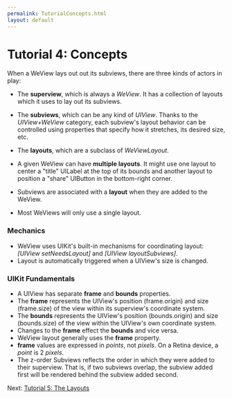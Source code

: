 ```yaml
---
permalink: TutorialConcepts.html
layout: default
---
```


Tutorial 4: Concepts
==

<!-- TEMPLATE START -->

When a WeView lays out out its subviews, there are three kinds of actors in play:

* The __superview__, which is always a _WeView_.  It has a collection of layouts which it uses to lay out its subviews.
* The __subviews__, which can be any kind of _UIView_.  Thanks to the _UIView+WeView_ category, each subview's layout behavior can be controlled using properties that specify how it stretches, its desired size, etc.
* The __layouts__, which are a subclass of _WeViewLayout_. 

* A given WeView can have __multiple layouts__.  It might use one layout to center a "title" UILabel at the top of its bounds and another layout to position a "share" UIButton in the bottom-right corner.
* Subviews are associated with a __layout__ when they are added to the WeView.
* Most WeViews will only use a single layout.  

### Mechanics

* WeView uses UIKit's built-in mechanisms for coordinating layout: _\[UIView setNeedsLayout\]_ and _\[UIView layoutSubviews\]_.
* Layout is automatically triggered when a UIView's size is changed.

### UIKit Fundamentals

* A UIView has separate __frame__ and __bounds__ properties.  
* The __frame__ represents the UIView's position (frame.origin) and size (frame.size) of the view within its superview's coordinate system.
* The __bounds__ represents the UIView's position (bounds.origin) and size (bounds.size) of the view within the UIView's own coordinate system.
* Changes to the __frame__ effect the __bounds__ and vice versa.
* WeView layout generally uses the __frame__ property.
* __frame__ values are expressed in _points_, not _pixels_.  On a Retina device, a _point_ is 2 _pixels_.
* The z-order Subviews reflects the order in which they were added to their superview.  That is, if two subviews overlap, the subview added first will be rendered behind the subview added second.


<!-- TEMPLATE END -->

<p class="nextLink">Next:  <a href="TutorialLayouts.html">Tutorial 5: The Layouts</a></p>